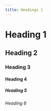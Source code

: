 ```yaml
---
title: Headings 1
---
```


# Heading 1
## Heading 2
### Heading 3
#### Heading 4
##### Heading 5
###### Heading 6